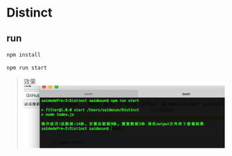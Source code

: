 # Distinct

## run

```
npm install
```

```
npm run start

```
>效果
![image](https://raw.githubusercontent.com/zlx362211854/Distinct/master/image/example.png)
